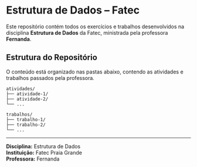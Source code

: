# Estrutura de Dados – Fatec

Este repositório contém todos os exercícios e trabalhos desenvolvidos na disciplina **Estrutura de Dados** da Fatec, ministrada pela professora **Fernanda**.

## Estrutura do Repositório

O conteúdo está organizado nas pastas abaixo, contendo as atividades e trabalhos passados pela professora.
```
atividades/
├── atividade-1/
├── atividade-2/
└── ...

trabalhos/
├── trabalho-1/
├── trabalho-2/
└── ...
```

---

**Disciplina:** Estrutura de Dados  
**Instituição:** Fatec Praia Grande  
**Professora:** Fernanda
